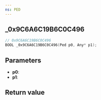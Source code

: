 ```yaml
---
ns: PED
---
```

## _0x9C6A6C19B6C0C496

```c
// 0x9C6A6C19B6C0C496
BOOL _0x9C6A6C19B6C0C496(Ped p0, Any* p1);
```


## Parameters
* **p0**: 
* **p1**: 

## Return value

